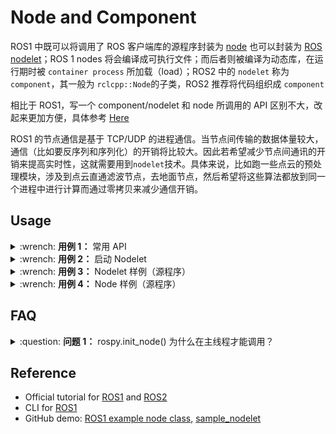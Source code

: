 # Node and Component

ROS1 中既可以将调用了 ROS 客户端库的源程序封装为 [node](https://wiki.ros.org/Nodes) 也可以封装为 [ROS nodelet](https://wiki.ros.org/nodelet)；ROS 1 nodes 将会编译成可执行文件；而后者则被编译为动态库，在运行期时被 `container process` 所加载（load）；ROS2 中的 `nodelet` 称为 `component`，其一般为 `rclcpp::Node`的子类，ROS2 推荐将代码组织成 `component`

相比于 ROS1，写一个 component/nodelet 和 node 所调用的 API 区别不大，改起来更加方便，具体参考 [Here](http://design.ros2.org/articles/changes.html)

ROS1 的节点通信是基于 TCP/UDP 的进程通信。当节点间传输的数据体量较大，通信（比如要反序列和序列化）的开销将比较大。因此若希望减少节点间通讯的开销来提高实时性，这就需要用到`nodelet`技术。具体来说，比如跑一些点云的预处理模块，涉及到点云直通滤波节点，去地面节点，然后希望将这些算法都放到同一个进程中进行计算而通过零拷贝来减少通信开销。

## Usage

<details>
    <summary>:wrench: <b>用例 1：</b>
        常用 API
    </summary>

```bash
# 显示当前工作空间中的 nodelets（不一定是正在运行的 nodelet）
(ROS1) $ rosrun nodelet declared_nodelets

# 显示 XML 文件
(ROS1)$ rospack plugins --attrib=plugin nodelet

# 启动节点管理器并重命名
(ROS1)$ rosrun nodelet nodelet manager __name:=nodelet_manager

# 将一个节点导入到节点管理器 [type pkg/type(包名/xml文件中的class name)]
(ROS1)$ rosrun nodelet nodelet load nodelet_tutorial_math/Plus nodelet_manager
```

```bash
# 查看当前工作空间现有的component
$ ros2 component types

# 运行一个component container进程，用于管理component
$ ros2 run rclcpp_components component_container
# 查看已启动的container
$ ros2 component list
# /ComponentManager

# Load a component into a container node
# container_node_name package_name plugin_name
$ ros2 component load /ComponentManager composition composition::Talker
```

![](https://natsu-akatsuki.oss-cn-guangzhou.aliyuncs.com/img/image-20210810223516109.png)

</details>


<details>
    <summary>:wrench: <b>用例 2：</b>
        启动 Nodelet
    </summary>

<!-- tabs:start -->

#### **ROS1**

```xml
<!--都需要启动nodelet包的nodelet可执行文件，不过相应的启动参数不一样-->
<node pkg="nodelet" type="nodelet" name="euclidean_cluster_manager" args="manager" output="screen"/>

<node pkg="nodelet" type="nodelet" name="$(anon voxel_grid_filter)" args="load pcl/VoxelGrid euclidean_cluster_manager" output="screen">
</node>

<node pkg="nodelet" type="nodelet" name="$(anon euclidean_cluster)" args="load euclidean_cluster/voxel_grid_based_euclidean_cluster_nodelet euclidean_cluster_manager" output="screen">
</node>

        <!--standalone nodelet，不需要加载到nodelet manager，相关于启动一个普通node-->
<node pkg="nodelet" type="nodelet" name="Plus3" args="standalone nodelet_tutorial_math/Plus">
</node>
```

#### **ROS2**

- 可以通过命令行启动`container`进程后，在使用服务时导入`componet`
- 可以通过编写可执行文件来调用[component](https://github.com/ros2/demos/blob/foxy/composition/src/manual_composition.cpp)
- 编写一个`launch`文档，来调用`component`具体可参考[here](https://github.com/ros2/demos/blob/humble/composition/launch/composition_demo.launch.py)

```xml
import launch
        from launch_ros.actions import ComposableNodeContainer
        from launch_ros.descriptions import ComposableNode


        def generate_launch_description():
        """Generate launch description with multiple components."""
        container = ComposableNodeContainer(
        name='进程名(component container name)',
        namespace='',
        package='rclcpp_components',
        executable='component_container',
        composable_node_descriptions=[
        ComposableNode(
        package='包名',
        plugin='包名::类名',
        name='线程名
<component>'),
    ComposableNode(
    package='包名',
    plugin='包名::类名',
    name='线程名
    <component>')
        ],
        output='screen',
        )

        return launch.LaunchDescription([container])
```

<!-- tabs:end -->

</details>

<details>
    <summary>:wrench: <b>用例 3：</b>
        Nodelet 样例（源程序）
    </summary>

<!-- tabs:start -->

#### **ROS1**

```cpp
// from tier4@euclidean_cluster_node.cpp
#include <nodelet/loader.h>
#include <ros/ros.h>

int main(int argc, char **argv) {
  ros::init(argc, argv, "euclidean_cluster_node");
  ros::NodeHandle private_nh("~");

  nodelet::Loader nodelet;
  nodelet::M_string remap(ros::names::getRemappings());
  nodelet::V_string nargv;
  std::string nodelet_name = ros::this_node::getName();
  nodelet.load(nodelet_name, "euclidean_cluster/euclidean_cluster_nodelet", remap, nargv);
  ros::spin();
  return 0;
}
```

<!-- tabs:end -->


</details>

<details>
    <summary>:wrench: <b>用例 4：</b>
        Node 样例（源程序）
    </summary>


<!-- tabs:start -->

#### **OOP C++(ROS1)**

```cpp
class Node {
public:
  explicit Node(ros::NodeHandle *pnh);

private:
  /* ros system */
  ros::NodeHandle *pnh_;
  ros::Publisher pub_velocity_;
  ros::Publisher pub_odom_;

  ros::Subscriber sub_gear_cmd_;
  ros::Subscriber sub_manual_gear_cmd_;
  
  ros::Timer on_timer_; // 定时器
    
  /* tf */
  tf2_ros::Buffer tf_buffer_;
  tf2_ros::TransformListener tf_listener_;

  /* received & published topics */
  VelocityReport current_velocity_;
  Odometry current_odometry_;
  SteeringReport current_steer_;

  /* frame_id */
  std::string simulated_frame_id_;
  std::string origin_frame_id_;
  
  void onEngage(const Engage::ConstPtr msg);
  void onTimer(const ros::TimerEvent &e);
};

int main(int argc, char *argv[]) {
  ros::init(argc, argv, "node_name");
  ros::NodeHandle pnh("~");
  Node node(&pnh);
  ros::spin();
  return 0;
}
```

#### **Naive C++(ROS2)**

```cpp
#include "rclcpp/rclcpp.hpp"

int main(int argc, char *argv[]) {
    rclcpp::init(argc, argv);
    auto node = std::make_shared(<节点名>);
    
    // Run the executor.
    rclcpp::spin(node);
    
    // Shutdown and exit.
    return 0;  
}
```

`spin()`部分可等价于：

```cpp
rclcpp::executors::SingleThreadedExecutor executor;
executor.add_node(node);
executor.spin();
```

#### **Naive Python (ROS2)**

```python
import rclpy
from rclpy.node import Node


class MyNode(Node):
    def __init__(self):
        super().__init__( < 节点名 >)
        pass


def main(args=None):
    rclpy.init(args=args)
    node = MyNode()
    rclpy.spin(node)
    node.destroy_node()
    rclpy.shutdown()


if __name__ == '__main__':
    main()
```

<!-- tabs:end -->

- 继承节点类

```cpp
#include "rclcpp/rclcpp.hpp"

class MyNode : public rclcpp::Node {
public:
  MyNode() : Node(<节点名>) {}
private:
};

int main(int argc, char **argv) {
  rclcpp::init(argc, argv);
  auto node = std::make_shared<MyNode>();
  rclcpp::spin(node);
  rclcpp::shutdown();
}
```

- Client Library

|      ROS1       |        ROS2        |
|:---------------:|:------------------:|
|    ros::ok()    |    rclcpp::ok()    |
| ros::shutdown() | rclcpp::shutdown() |

</details>

## FAQ

<details>
    <summary>:question: <b>问题 1：</b>
        rospy.init_node() 为什么在主线程才能调用？
    </summary>

因为`rospy.init_node()`时会导入（ `register` ）信号回调函数（`signal handlers` ），而 Python 中引入信号回调函数需要在主线程中完成（Python 特性）；不引入信号回调函数则可以在非主线程中调用`rospy.init_node()`

![](https://natsu-akatsuki.oss-cn-guangzhou.aliyuncs.com/img/image-20210909214309037.png)

```python
import rospy
import threading


class Node(threading.Thread):
    def __init__(self):
        threading.Thread.__init__(self)

    def run(self):
        rospy.init_node('node')
        rospy.spin()


if __name__ == '__main__':
    node = Node()
    node.start()
    node.join()

# >>> ValueError: signal only works in main thread
```

官方信号回调函数实现：

```python
# File "/opt/ros/noetic/lib/python3/dist-packages/rospy/core.py", line 623, in register_signals #687
def register_signals():
    """
    register system signal handlers for SIGTERM and SIGINT
    """
    _signalChain[signal.SIGTERM] = signal.signal(signal.SIGTERM, _ros_signal)
    _signalChain[signal.SIGINT] = signal.signal(signal.SIGINT, _ros_signal)
```

</details>

## Reference

- Official tutorial for [ROS1](http://wiki.ros.org/ROS/Tutorials/WritingPublisherSubscriber%28c%2B%2B%29) and [ROS2](https://docs.ros.org/en/humble/Concepts/About-Executors.html)
- CLI for [ROS1](http://wiki.ros.org/nodelet#Helper_tools)
- GitHub demo: [ROS1 example node class](https://github.com/wsnewman/ros_class/blob/master/example_ros_class/src/example_ros_class.cpp), [sample_nodelet](https://github.com/cryborg21/sample_nodelet)